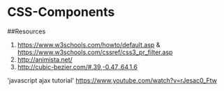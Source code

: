 # CSS-Components

##Resources
1. https://www.w3schools.com/howto/default.asp & https://www.w3schools.com/cssref/css3_pr_filter.asp
2. http://animista.net/
3. http://cubic-bezier.com/#.39,-0.47,.64,1.6

'javascript ajax tutorial'
https://www.youtube.com/watch?v=rJesac0_Ftw
